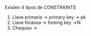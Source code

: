 Existen 4 tipos de CONSTRAINTS

1. Llave primaria -> primary key -> pk
2. Llave foránea -> foreing key ->fk
3. Chequeo ->
